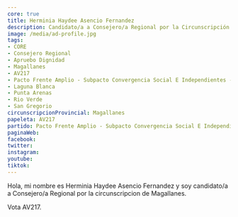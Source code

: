 ```yaml
---
core: true
title: Herminia Haydee Asencio Fernandez
description: Candidato/a a Consejero/a Regional por la Circunscripción de Magallanes
image: /media/ad-profile.jpg
tags:
- CORE
- Consejero Regional
- Apruebo Dignidad
- Magallanes
- AV217
- Pacto Frente Amplio - Subpacto Convergencia Social E Independientes - Independientes
- Laguna Blanca
- Punta Arenas
- Rio Verde
- San Gregorio
circunscripcionProvincial: Magallanes
papeleta: AV217
partido: Pacto Frente Amplio - Subpacto Convergencia Social E Independientes - Independientes
paginaWeb:
facebook:
twitter:
instagram:
youtube:
tiktok:
---
```

Hola, mi nombre es Herminia Haydee Asencio Fernandez y soy candidato/a a Consejero/a Regional por la circunscripcion de Magallanes.

Vota AV217.

